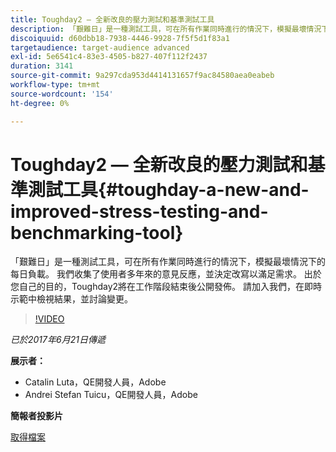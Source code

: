 ```yaml
---
title: Toughday2 — 全新改良的壓力測試和基準測試工具
description: 「艱難日」是一種測試工具，可在所有作業同時進行的情況下，模擬最壞情況下的每日負載。 我們收集了使用者多年來的意見反應，並決定改寫以滿足需求。
discoiquuid: d60dbb18-7938-4446-9928-7f5f5d1f83a1
targetaudience: target-audience advanced
exl-id: 5e6541c4-83e3-4505-b827-407f112f2437
duration: 3141
source-git-commit: 9a297cda953d4414131657f9ac84580aea0eabeb
workflow-type: tm+mt
source-wordcount: '154'
ht-degree: 0%

---
```


# Toughday2 — 全新改良的壓力測試和基準測試工具{#toughday-a-new-and-improved-stress-testing-and-benchmarking-tool}

「艱難日」是一種測試工具，可在所有作業同時進行的情況下，模擬最壞情況下的每日負載。 我們收集了使用者多年來的意見反應，並決定改寫以滿足需求。 出於您自己的目的，Toughday2將在工作階段結束後公開發佈。 請加入我們，在即時示範中檢視結果，並討論變更。

>[!VIDEO](https://video.tv.adobe.com/v/18935/?quality=9)

*已於2017年6月21日傳遞*

**展示者：**

* Catalin Luta，QE開發人員，Adobe
* Andrei Stefan Tuicu，QE開發人員，Adobe

**簡報者投影片**

[取得檔案](assets/aem-gems-toughday2.pdf)
<!--
[Get back to the Overview](https://helpx.adobe.com/experience-manager/kt/eseminars/gems/aem-index.html)
-->
